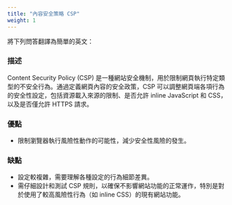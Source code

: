 ```yaml
---
title: "內容安全策略 CSP"
weight: 1
---
```


將下列問答翻譯為簡單的英文：

### **描述**

Content Security Policy (CSP) 是一種網站安全機制，用於限制網頁執行特定類型的不安全行為。通過定義網頁內容的安全政策，CSP 可以調整網頁端各項行為的安全性設定，包括資源載入來源的限制、是否允許 inline JavaScript 和 CSS，以及是否僅允許 HTTPS 請求。

### **優點**

- 限制瀏覽器執行風險性動作的可能性，減少安全性風險的發生。

### **缺點**

- 設定較複雜，需要理解各種設定的行為細節差異。
- 需仔細設計和測試 CSP 規則，以確保不影響網站功能的正常運作，特別是對於使用了較高風險性行為（如 inline CSS）的現有網站功能。